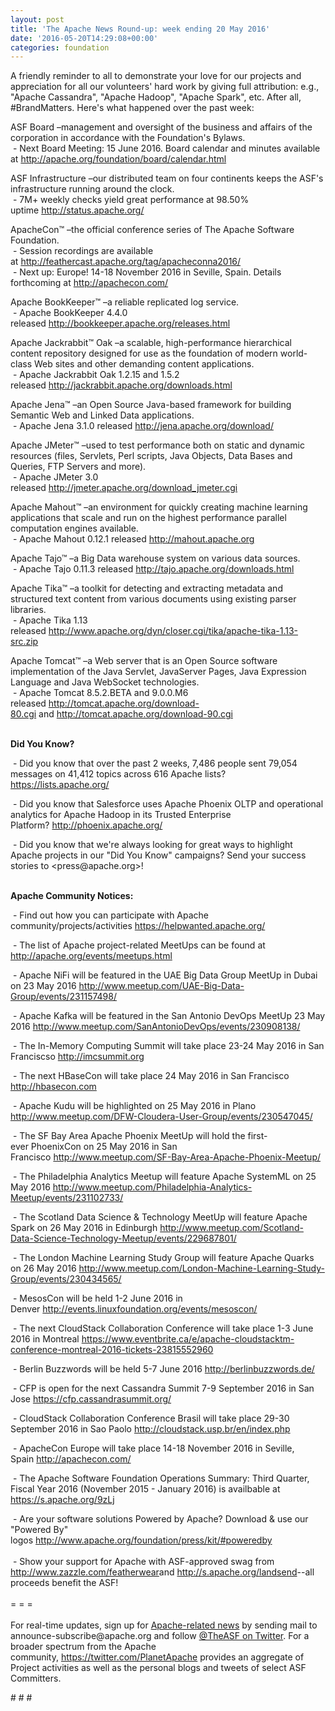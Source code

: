 ```yaml
---
layout: post
title: 'The Apache News Round-up: week ending 20 May 2016'
date: '2016-05-20T14:29:08+00:00'
categories: foundation
---
```

<p>A friendly reminder to all to demonstrate your love for our projects and appreciation for all our volunteers' hard work by giving full attribution: e.g., &quot;Apache Cassandra&quot;, &quot;Apache Hadoop&quot;, &quot;Apache Spark&quot;, etc. After all, #BrandMatters. Here's what happened over the past week:</p> 
  <div> 
    <p>ASF Board –management and oversight of the business and affairs of the corporation in accordance with the Foundation's Bylaws.<br />&nbsp;- Next Board Meeting: 15 June 2016. Board calendar and minutes available at <a href="http://apache.org/foundation/board/calendar.html">http://apache.org/foundation/board/calendar.html</a></p> 
    <p>ASF Infrastructure –our distributed team on four continents keeps the ASF's infrastructure running around the clock.<br />&nbsp;- 7M+ weekly checks yield great performance at 98.50% uptime&nbsp;<a href="http://status.apache.org/">http://status.apache.org/</a></p> 
  </div> 
  <div> 
    <p><a href="http://status.apache.org/"></a>ApacheCon™ –the official conference series of The Apache Software Foundation.<br />&nbsp;- Session recordings are available at&nbsp;<a href="http://feathercast.apache.org/tag/apacheconna2016/">http://feathercast.apache.org/tag/apacheconna2016/</a><br />&nbsp;- Next up: Europe! 14-18 November 2016 in Seville, Spain. Details forthcoming at&nbsp;<a href="http://apachecon.com/">http://apachecon.com/</a></p> 
    <p>Apache BookKeeper™ –a reliable replicated log service.<br />&nbsp;- Apache BookKeeper 4.4.0 released&nbsp;<a href="http://bookkeeper.apache.org/releases.html">http://bookkeeper.apache.org/releases.html</a></p> 
    <p>Apache Jackrabbit™ Oak –a scalable, high-performance hierarchical content repository designed for use as the foundation of modern world-class Web sites and other demanding content applications.<br />&nbsp;- Apache Jackrabbit Oak 1.2.15 and 1.5.2 released&nbsp;<a href="http://jackrabbit.apache.org/downloads.html">http://jackrabbit.apache.org/downloads.html</a></p> 
    <p>Apache Jena™ –an Open Source Java-based framework for building Semantic Web and Linked Data applications.<br />&nbsp;- Apache Jena 3.1.0 released&nbsp;<a href="http://jena.apache.org/download/">http://jena.apache.org/download/</a></p> 
    <p>Apache JMeter™ –used to test performance both on static and dynamic resources (files, Servlets, Perl scripts, Java Objects, Data Bases and Queries, FTP Servers and more).<br />&nbsp;- Apache JMeter 3.0 released&nbsp;<a href="http://jmeter.apache.org/download_jmeter.cgi">http://jmeter.apache.org/download_jmeter.cgi</a></p> 
    <p>Apache Mahout™ –an environment for quickly creating machine learning applications that scale and run on the highest performance parallel computation engines available.<br />&nbsp;- Apache Mahout 0.12.1 released&nbsp;<a href="http://mahout.apache.org">http://mahout.apache.org</a></p> 
    <p>Apache Tajo™ –a Big Data warehouse system on various data sources.<br />&nbsp;-&nbsp;Apache Tajo 0.11.3 released&nbsp;<a href="http://tajo.apache.org/downloads.html">http://tajo.apache.org/downloads.html</a></p> 
    <p>Apache Tika™ –a toolkit for detecting and extracting metadata and structured text content from various documents using existing parser libraries.<br />&nbsp;- Apache Tika 1.13 released&nbsp;<a href="http://www.apache.org/dyn/closer.cgi/tika/apache-tika-1.13-src.zip">http://www.apache.org/dyn/closer.cgi/tika/apache-tika-1.13-src.zip</a></p> 
    <p>Apache Tomcat™ –a Web server that is an Open Source software implementation of the Java Servlet, JavaServer Pages, Java Expression Language and Java WebSocket technologies.<br />&nbsp;- Apache Tomcat 8.5.2.BETA and 9.0.0.M6 released&nbsp;<span style="white-space: pre-wrap;"><a href="http://tomcat.apache.org/download-80.cgi">http://tomcat.apache.org/download-80.cgi</a></span>&nbsp;and&nbsp;<a href="http://tomcat.apache.org/download-90.cgi">http://tomcat.apache.org/download-90.cgi</a></p> 
    <p><strong><br />Did You Know?</strong></p> 
  </div> 
  <div> 
    <p>&nbsp;- Did you know that over the past 2 weeks, 7,486 people sent 79,054 messages on 41,412 topics across 616 Apache lists? <a href="https://lists.apache.org/">https://lists.apache.org/</a></p> 
    <p>&nbsp;- Did you know that Salesforce uses Apache Phoenix OLTP and operational analytics for Apache Hadoop in its Trusted Enterprise Platform?&nbsp;<a href="http://phoenix.apache.org/">http://phoenix.apache.org/</a></p> 
    <p><a href="http://wicket.apache.org/"></a>&nbsp;- Did you know that we're always looking for great ways to highlight Apache projects in our &quot;Did You Know&quot; campaigns? Send your success stories to &lt;press@apache.org&gt;!</p> 
  </div> 
  <div> 
    <div> 
      <p><strong><br />Apache Community Notices:</strong></p> 
      <p>&nbsp;- Find out how you can participate with Apache community/projects/activities <a href="https://helpwanted.apache.org/">https://helpwanted.apache.org/</a><strong></strong></p> 
      <p>&nbsp;- The list of Apache project-related MeetUps can be found at <a href="http://apache.org/events/meetups.html">http://apache.org/events/meetups.html</a></p> 
      <p>&nbsp;- Apache NiFi will be featured in the UAE Big Data Group MeetUp in Dubai on 23 May 2016 <a href="http://www.meetup.com/UAE-Big-Data-Group/events/231157498/">http://www.meetup.com/UAE-Big-Data-Group/events/231157498/</a> </p> 
      <p>&nbsp;- Apache Kafka will be featured in the San Antonio DevOps MeetUp 23 May 2016 <a href="http://www.meetup.com/SanAntonioDevOps/events/230908138/">http://www.meetup.com/SanAntonioDevOps/events/230908138/</a> </p> 
      <p>&nbsp;- The In-Memory Computing Summit will take place 23-24 May 2016 in San Franciscso <a href="http://imcsummit.org/">http://imcsummit.org</a></p> 
    </div> 
    <p>&nbsp;- The next HBaseCon will take place 24 May 2016 in San Francisco <a href="http://hbasecon.com/">http://hbasecon.com</a></p> 
    <p>&nbsp;- Apache Kudu will be highlighted on 25 May 2016 in Plano <a href="http://www.meetup.com/DFW-Cloudera-User-Group/events/230547045/">http://www.meetup.com/DFW-Cloudera-User-Group/events/230547045/</a> </p> 
    <p>&nbsp;- The SF Bay Area Apache Phoenix MeetUp will hold the first-ever&nbsp;PhoenixCon on 25 May 2016 in San Francisco&nbsp;<a href="http://www.meetup.com/SF-Bay-Area-Apache-Phoenix-Meetup/">http://www.meetup.com/SF-Bay-Area-Apache-Phoenix-Meetup/</a></p> 
    <p>&nbsp;- The Philadelphia Analytics Meetup will feature Apache SystemML on 25 May 2016&nbsp;<a href="http://www.meetup.com/Philadelphia-Analytics-Meetup/events/231102733/">http://www.meetup.com/Philadelphia-Analytics-Meetup/events/231102733/</a></p> 
    <p>&nbsp;- The Scotland Data Science &amp; Technology MeetUp will feature Apache Spark&nbsp;on 26 May 2016 in Edinburgh&nbsp;<a href="http://www.meetup.com/Scotland-Data-Science-Technology-Meetup/events/229687801/">http://www.meetup.com/Scotland-Data-Science-Technology-Meetup/events/229687801/</a></p> 
    <p>&nbsp;- The London Machine Learning Study Group will feature Apache Quarks on 26 May 2016&nbsp;<a href="http://www.meetup.com/London-Machine-Learning-Study-Group/events/230434565/">http://www.meetup.com/London-Machine-Learning-Study-Group/events/230434565/</a></p> 
    <p>&nbsp;- MesosCon will be held 1-2 June 2016 in Denver&nbsp;<a href="http://events.linuxfoundation.org/events/mesoscon/">http://events.linuxfoundation.org/events/mesoscon/</a></p> 
    <p>&nbsp;- The next CloudStack Collaboration Conference will take place 1-3 June 2016 in Montreal <a href="https://www.eventbrite.ca/e/apache-cloudstacktm-conference-montreal-2016-tickets-23815552960">https://www.eventbrite.ca/e/apache-cloudstacktm-conference-montreal-2016-tickets-23815552960</a></p> 
    <p>&nbsp;- Berlin Buzzwords will be held 5-7 June 2016&nbsp;<a href="http://berlinbuzzwords.de/">http://berlinbuzzwords.de/</a></p> 
    <p>&nbsp;- CFP is open for the next Cassandra Summit 7-9 September 2016 in San Jose <a href="https://cfp.cassandrasummit.org/">https://cfp.cassandrasummit.org/</a></p> 
    <p>&nbsp;- CloudStack Collaboration Conference Brasil will take place 29-30 September 2016 in Sao Paolo&nbsp;<a href="http://cloudstack.usp.br/en/index.php">http://cloudstack.usp.br/en/index.php</a></p> 
    <p>&nbsp;- ApacheCon Europe will take place 14-18 November 2016 in Seville, Spain&nbsp;<a href="http://apachecon.com/">http://apachecon.com/</a></p> 
    <div> 
      <p>&nbsp;- The Apache Software Foundation Operations Summary: Third Quarter, Fiscal Year 2016 (November 2015 - January 2016) is availbable at <a href="https://s.apache.org/9zLj">https://s.apache.org/9zLj</a></p> 
    </div> 
    <div>&nbsp;- Are your software solutions Powered by Apache? Download &amp; use our &quot;Powered By&quot; logos&nbsp;<a href="http://www.apache.org/foundation/press/kit/#poweredby">http://www.apache.org/foundation/press/kit/#poweredby</a></div> 
    <div><br /></div> 
    <div>&nbsp;- Show your support for Apache with ASF-approved swag from <a href="http://www.zazzle.com/featherwear">http://www.zazzle.com/featherwear</a>and&nbsp;<a href="http://s.apache.org/landsend">http://s.apache.org/landsend</a>--all proceeds benefit the ASF!&nbsp;</div> 
    <div><br /></div> 
    <div>= = =</div> 
    <div><br /></div> 
    <div>For real-time updates, sign up for <a href="http://apache.org/foundation/mailinglists.html#foundation-announce">Apache-related news</a> by sending mail to announce-subscribe@apache.org and follow <a href="https://twitter.com/TheASF">@TheASF on Twitter</a>. For a broader spectrum from the Apache community,&nbsp;<a href="http://s.apache.org/landsend">https://twitter.com/PlanetApache</a> provides an aggregate of Project activities as well as the personal blogs and tweets of select ASF Committers.</div> 
  </div> 
  <p># # #</p>
